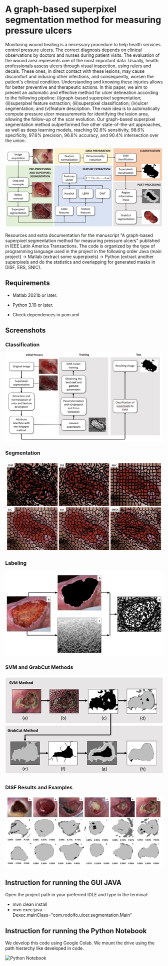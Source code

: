 # A graph-based superpixel segmentation method for measuring pressure ulcers

Monitoring wound healing is a necessary procedure to help health services control pressure ulcers. The correct diagnosis depends on clinical observations by doctors and nurses during patient visits. The evaluation of the wound area represents one of the most important data. Usually, health professionals assess ulcers through visual inspection, using rulers and decals. These ones, in direct contact with these lesions, may cause discomfort and inducing other infections, and consequently, worsen the patient's clinical condition. Understanding and knowing these injuries allows for better preventive and therapeutic actions. In this paper, we aim to present an automatic and effective method for ulcer delineation according to the following pipeline: (i)graph-based superpixel segmentation; (ii)superpixel feature extraction; (iii)superpixel classification; (iv)ulcer segmentation; and (v)feature description. The main idea is to automatically compute pressure ulcer measurements for identifying the lesion area, allowing the follow-up of the scar evolution.  Our graph-based superpixel segmentation method outperformed five other state-of-the-art approaches, as well as deep learning models, reaching 92.6% sensitivity, 98.6% specificity, 97.6% precision, 96.6% accuracy, and 90.4% intersection over the union.

![Methodology](/screenshots/method.JPG "Methodology")

Resources and extra documentation for the manuscript "A graph-based superpixel segmentation method for measuring pressure ulcers" published in IEEE Latin America Transactions. The code is organized by the type of programming language used in the project in the following order Java (main project) -> Matlab (extract some superpixels) -> Python (extract another superpixels and do the statistics and overlapping for generated masks in DISF, ERS, SNIC).

## Requirements

- Matlab 2021b or later.
- Python 3.10 or later.

- Check dependences in pom.xml

## Screenshots
### Classification
![Classification](/screenshots/classificacao.JPG "Classification")

### Segmentation
![Segmentation](/screenshots/segmentation.PNG "Segmentation")

### Labeling
![Labeling](/screenshots/labeling.png "Labeling")

### SVM and GrabCut Methods
![GrabCut SVM](/screenshots/grabcutsvm.JPG "GrabCut SVM")
### DISF Results and Examples
![DISF Results and Examples](/screenshots/exemplosdisf.JPG "DISF Results and Examples")

## Instruction for running the GUI JAVA

Open the project path in your preferred IDLE and type in the terminal:

- mvn clean install
- mvn exec:java -Dexec.mainClass="com.rodolfo.ulcer.segmentation.Main"

## Instruction for running the Python Notebook

We develop this code using Google Colab.
We mount the drive using the path hierarchy like developed in code.

![Python Notebook](https://github.com/fellipeassuncao/master-project/blob/main/python/main.ipynb)